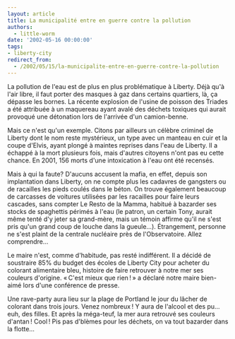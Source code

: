 ```yaml
---
layout: article
title: La municipalité entre en guerre contre la pollution
authors:
  - little-worm
date: '2002-05-16 00:00:00'
tags:
- liberty-city
redirect_from:
  - /2002/05/15/la-municipalite-entre-en-guerre-contre-la-pollution
---
```


La pollution de l'eau est de plus en plus problématique à Liberty. Déjà qu'à l'air libre, il faut porter des masques à gaz dans certains quartiers, là, ça dépasse les bornes. La récente explosion de l'usine de poisson des Triades a été attribuée à un maquereau ayant avalé des déchets toxiques qui aurait provoqué une détonation lors de l'arrivée d'un camion-benne.

Mais ce n'est qu'un exemple. Citons par ailleurs un célèbre criminel de Liberty dont le nom reste mystérieux, un type avec un manteau en cuir et la coupe d'Elvis, ayant plongé à maintes reprises dans l'eau de Liberty. Il a échappé à la mort plusieurs fois, mais d'autres citoyens n'ont pas eu cette chance. En 2001, 156 morts d'une intoxication à l'eau ont été recensés.

Mais à qui la faute? D'aucuns accusent la mafia, en effet, depuis son implantation dans Liberty, on ne compte plus les cadavres de gangsters ou de racailles les pieds coulés dans le béton. On trouve également beaucoup de carcasses de voitures utilisées par les racailles pour faire leurs cascades, sans compter Le Resto de la Mamma, habitué à bazarder ses stocks de spaghettis périmés à l'eau (le patron, un certain Tony, aurait même tenté d'y jeter sa grand-mère, mais un témoin affirme qu'il ne s'est pris qu'un grand coup de louche dans la gueule…). Étrangement, personne ne s'est plaint de la centrale nucléaire près de l'Observatoire. Allez comprendre…

Le maire n'est, comme d'habitude, pas resté indifférent. Il a décidé de soustraire 85% du budget des écoles de Liberty City pour acheter du colorant alimentaire bleu, histoire de faire retrouver à notre mer ses couleurs d'origine. « C'est mieux que rien ! » a déclaré notre maire bien-aimé lors d'une conférence de presse.

Une rave-party aura lieu sur la plage de Portland le jour du lâcher de colorant dans trois jours. Venez nombreux ! Y aura de l'alcool et des pu… euh, des filles. Et après la méga-teuf, la mer aura retrouvé ses couleurs d'antan ! Cool ! Pis pas d'blèmes pour les déchets, on va tout bazarder dans la flotte…